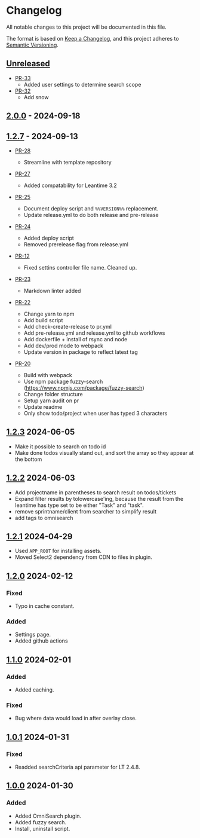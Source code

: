 # Changelog

All notable changes to this project will be documented in this file.

The format is based on [Keep a Changelog](https://keepachangelog.com/en/1.0.0/),
and this project adheres to [Semantic Versioning](https://semver.org/spec/v2.0.0.html).

## [Unreleased]

* [PR-33](https://github.com/ITK-Leantime/leantime-omnisearch/pull/33)
  * Added user settings to determine search scope
* [PR-32](https://github.com/ITK-Leantime/leantime-omnisearch/pull/32)
  * Add snow

## [2.0.0] - 2024-09-18

## [1.2.7] - 2024-09-13

* [PR-28](https://github.com/ITK-Leantime/leantime-omnisearch/pull/29)
  * Streamline with template repository

* [PR-27](https://github.com/ITK-Leantime/leantime-omnisearch/pull/27)
  * Added compatability for Leantime 3.2

* [PR-25](https://github.com/ITK-Leantime/leantime-omnisearch/pull/25)
  * Document deploy script and `%%VERSION%%` replacement.
  * Update release.yml to do both release and pre-release

* [PR-24](https://github.com/ITK-Leantime/leantime-omnisearch/pull/24)
  * Added deploy script
  * Removed prerelease flag from release.yml

* [PR-12](https://github.com/ITK-Leantime/leantime-omnisearch/pull/12)
  * Fixed settins controller file name. Cleaned up.

* [PR-23](https://github.com/ITK-Leantime/leantime-omnisearch/pull/23)
  * Markdown linter added

* [PR-22](https://github.com/ITK-Leantime/leantime-omnisearch/pull/22)
  * Change yarn to npm
  * Add build script
  * Add check-create-release to pr.yml
  * Add pre-release.yml and release.yml to github workflows
  * Add dockerfile + install of rsync and node
  * Add dev/prod mode to webpack
  * Update version in package to reflect latest tag

* [PR-20](https://github.com/ITK-Leantime/leantime-omnisearch/pull/20)
  * Build with webpack
  * Use npm package fuzzy-search (<https://www.npmjs.com/package/fuzzy-search>)
  * Change folder structure
  * Setup yarn audit on pr
  * Update readme
  * Only show todo/project when user has typed 3 characters

## [1.2.3] 2024-06-05

* Make it possible to search on todo id
* Make done todos visually stand out, and sort the array so they appear at the bottom

## [1.2.2] 2024-06-03

* Add projectname in parentheses to search result on todos/tickets
* Expand filter results by tolowercase'ing, because the result from the leantime has type set to be either "Task" and "task".
* remove sprintname/client from searcher to simplify result
* add tags to omnisearch

## [1.2.1] 2024-04-29

* Used `APP_ROOT` for installing assets.
* Moved Select2 dependency from CDN to files in plugin.

## [1.2.0] 2024-02-12

### Fixed

* Typo in cache constant.

### Added

* Settings page.
* Added github actions

## [1.1.0] 2024-02-01

### Added

* Added caching.

### Fixed

* Bug where data would load in after overlay close.

## [1.0.1] 2024-01-31

### Fixed

* Readded searchCriteria api parameter for LT 2.4.8.

## [1.0.0] 2024-01-30

### Added

* Added OmniSearch plugin.
* Added fuzzy search.
* Install, uninstall script.

[Unreleased]: https://github.com/ITK-Leantime/leantime-omnisearch/compare/2.0.0...HEAD
[2.0.0]: https://github.com/ITK-Leantime/leantime-omnisearch/compare/1.2.7...2.0.0
[1.2.7]: https://github.com/ITK-Leantime/leantime-omnisearch/compare/1.2.3...1.2.7
[1.2.3]: https://github.com/ITK-Leantime/leantime-omnisearch/compare/1.2.2...1.2.3
[1.2.2]: https://github.com/ITK-Leantime/leantime-omnisearch/compare/1.2.1...1.2.2
[1.2.1]: https://github.com/ITK-Leantime/leantime-omnisearch/compare/1.2.0...1.2.1
[1.2.0]: https://github.com/ITK-Leantime/leantime-omnisearch/compare/1.1.0...1.2.0
[1.1.0]: https://github.com/ITK-Leantime/leantime-omnisearch/compare/1.0.1...1.1.0
[1.0.1]: https://github.com/ITK-Leantime/leantime-omnisearch/compare/1.0.0...1.0.1
[1.0.0]: https://github.com/ITK-Leantime/leantime-omnisearch/releases/tag/1.0.0
